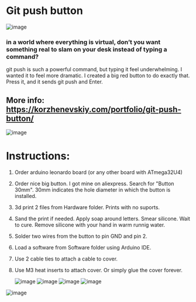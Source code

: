 # Git push button
![image](https://github.com/user-attachments/assets/390c4329-22aa-4a87-b7c1-ad9ce8f18a45)



### in a world where everything is virtual, don’t you want something real to slam on your desk instead of typing a command?
git push is such a powerful command, but typing it feel underwhelming. I wanted it to feel more dramatic.
I created a big red button to do exactly that. Press it, and it sends git push and Enter.

## More info: https://korzhenevskiy.com/portfolio/git-push-button/
![image](https://github.com/user-attachments/assets/40165a26-f2f2-4c9b-9590-7dcc2b7f073b)

# Instructions:
1. Order arduino leonardo board (or any other board with ATmega32U4)
2. Order nice big button. I got mine on aliexpress. Search for "Button 30mm". 30mm indicates the hole diameter in which the button is installed.
3. 3d print 2 files from Hardware folder. Prints with no suports.
4. Sand the print if needed. Apply soap around letters. Smear silicone. Wait to cure. Remove silicone with your hand in warm runnig water.
5. Solder two wires from the button to pin GND and pin 2.
6. Load a software from Software folder using Arduino IDE.
7. Use 2 cable ties to attach a cable to cover.
8. Use M3 heat inserts to attach cover. Or simply glue the cover forever.

   ![image](https://github.com/user-attachments/assets/208aed51-d7e1-4671-9cdd-f83316d9bde8)
![image](https://github.com/user-attachments/assets/8034f7b7-e401-4d89-9d3b-bc606ef0e393)
![image](https://github.com/user-attachments/assets/20dcca1b-beeb-4bc7-bae8-a5df272af09d)
![image](https://github.com/user-attachments/assets/1c3e5a07-1ef2-4414-b724-eb948ae7ae75)

![image](https://github.com/user-attachments/assets/513979cc-afcd-4a3f-9314-9ae39606ee1f)
